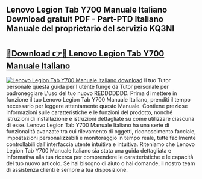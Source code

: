 ## Lenovo Legion Tab Y700 Manuale Italiano Download gratuit PDF - Part-PTD Italiano Manuale del proprietario del servizio KQ3NI

# <h2><a href="http://dfh33lp.blite.top/?on=Lenovo+Legion+Tab+Y700+Manuale+Italiano">🔗Download 👉🔴 Lenovo Legion Tab Y700 Manuale Italiano</a></h2>

[![Lenovo Legion Tab Y700 Manuale Italiano download](https://i.imgur.com/lujVjoI.png)](http://dfh33lp.blite.top/?on=Lenovo+Legion+Tab+Y700+Manuale+Italiano)
Il tuo Tutor personale questa guida per l'utente funge da Tutor personale per padroneggiare L'uso del tuo nuovo REDDDDDDD. Prima di mettere in funzione il tuo Lenovo Legion Tab Y700 Manuale Italiano, prenditi il tempo necessario per leggere attentamente questo Manuale. Contiene preziose informazioni sulle caratteristiche e le funzioni del prodotto, nonché istruzioni di installazione e istruzioni dettagliate su come utilizzare ciascuna di esse. Lenovo Legion Tab Y700 Manuale Italiano ha una serie di funzionalità avanzate tra cui rilevamento di oggetti, riconoscimento facciale, impostazioni personalizzabili e monitoraggio in tempo reale, tutte facilmente controllabili dall'interfaccia utente intuitiva e intuitiva. Riteniamo che Lenovo Legion Tab Y700 Manuale Italiano sia stata una guida dettagliata e informativa alla tua ricerca per comprendere le caratteristiche e le capacità del tuo nuovo articolo. Se hai bisogno di aiuto o hai domande, il nostro team di assistenza clienti è sempre a tua disposizione.
